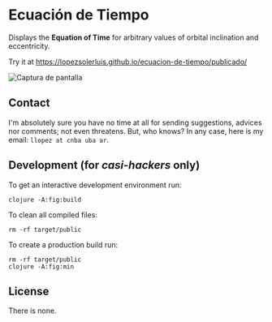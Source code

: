 # Ecuación de Tiempo

Displays the **Equation of Time** for arbitrary values of orbital inclination and eccentricity.

Try it at <https://lopezsolerluis.github.io/ecuacion-de-tiempo/publicado/>

![Captura de pantalla](https://github.com/lopezsolerluis/annie-web/blob/main/resources/public/captura.png?raw=true)

## Contact

I'm absolutely sure you have no time at all for sending suggestions, advices nor comments; not even threatens. But, who knows? In any case, here is my email: `llopez at cnba uba ar`.

## Development (for *casi-hackers* only)

To get an interactive development environment run:

    clojure -A:fig:build

To clean all compiled files:

    rm -rf target/public

To create a production build run:

	rm -rf target/public
	clojure -A:fig:min


## License

There is none.
